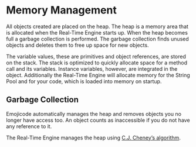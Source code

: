 # Memory Management

All objects created are placed on the heap. The heap is a memory area that is allocated when the Real-Time Engine starts up. When the heap becomes full a garbage collection is performed. The garbage collection finds unused objects and deletes them to free up space for new objects. 

The variable values, these are primitives and object references, are stored on the stack. The stack is optimized to quickly allocate space for a method call and its variables. Instance variables, however, are integrated in the object. Additionally the Real-Time Engine will allocate memory for the String Pool and for your code, which is loaded into memory on startup.


## Garbage Collection

Emojicode automatically manages the heap and removes objects you no longer have access too. An object counts as inaccessible if you do not have any reference to it.

The Real-Time Engine manages the heap using [C.J. Cheney’s algorithm](https://en.wikipedia.org/wiki/Cheney%27s_algorithm).
